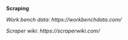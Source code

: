 <b> Scraping </b>
<p> <i> Work bench data:  https://workbenchdata.com/ 
 <p> <i> Scraper wiki: https://scraperwiki.com/
